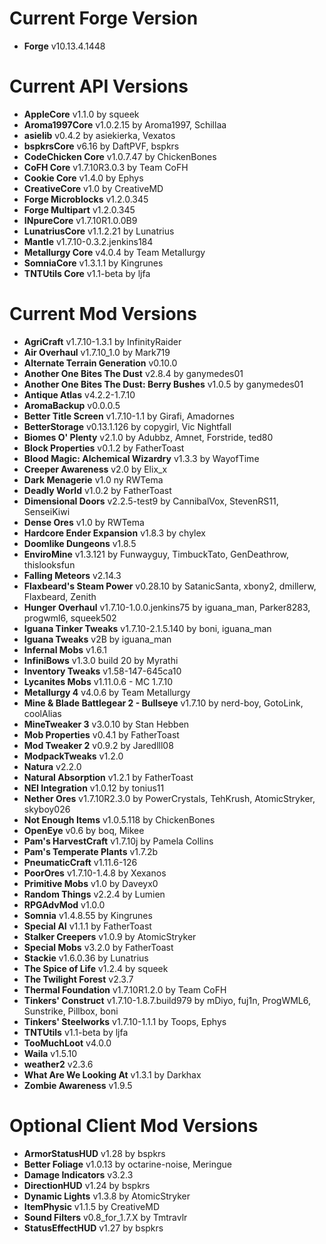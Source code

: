 Current Forge Version
=
- **Forge** v10.13.4.1448

Current API Versions
=
- **AppleCore** v1.1.0 by squeek
- **Aroma1997Core** v1.0.2.15 by Aroma1997, Schillaa
- **asielib** v0.4.2 by asiekierka, Vexatos
- **bspkrsCore** v6.16 by DaftPVF, bspkrs
- **CodeChicken Core** v1.0.7.47 by ChickenBones
- **CoFH Core** v1.7.10R3.0.3 by Team CoFH
- **Cookie Core** v1.4.0 by Ephys
- **CreativeCore** v1.0 by CreativeMD
- **Forge Microblocks** v1.2.0.345
- **Forge Multipart** v1.2.0.345
- **INpureCore** v1.7.10R1.0.0B9
- **LunatriusCore** v1.1.2.21 by Lunatrius
- **Mantle** v1.7.10-0.3.2.jenkins184
- **Metallurgy Core** v4.0.4 by Team Metallurgy
- **SomniaCore** v1.3.1.1 by Kingrunes
- **TNTUtils Core** v1.1-beta by ljfa

Current Mod Versions
=
- **AgriCraft** v1.7.10-1.3.1 by InfinityRaider
- **Air Overhaul** v1.7.10_1.0 by Mark719
- **Alternate Terrain Generation** v0.10.0
- **Another One Bites The Dust** v2.8.4 by ganymedes01
- **Another One Bites The Dust: Berry Bushes** v1.0.5 by ganymedes01
- **Antique Atlas** v4.2.2-1.7.10
- **AromaBackup** v0.0.0.5
- **Better Title Screen** v1.7.10-1.1 by Girafi, Amadornes
- **BetterStorage** v0.13.1.126 by copygirl, Vic Nightfall
- **Biomes O' Plenty** v2.1.0 by Adubbz, Amnet, Forstride, ted80
- **Block Properties** v0.1.2 by FatherToast
- **Blood Magic: Alchemical Wizardry** v1.3.3 by WayofTime
- **Creeper Awareness** v2.0 by Elix_x
- **Dark Menagerie** v1.0 ny RWTema
- **Deadly World** v1.0.2 by FatherToast
- **Dimensional Doors** v2.2.5-test9 by CannibalVox, StevenRS11, SenseiKiwi
- **Dense Ores** v1.0 by RWTema
- **Hardcore Ender Expansion** v1.8.3 by chylex
- **Doomlike Dungeons** v1.8.5
- **EnviroMine** v1.3.121 by Funwayguy, TimbuckTato, GenDeathrow, thislooksfun
- **Falling Meteors** v2.14.3
- **Flaxbeard's Steam Power** v0.28.10 by SatanicSanta, xbony2, dmillerw, Flaxbeard, Zenith
- **Hunger Overhaul** v1.7.10-1.0.0.jenkins75 by iguana_man, Parker8283, progwml6, squeek502
- **Iguana Tinker Tweaks** v1.7.10-2.1.5.140 by boni, iguana_man
- **Iguana Tweaks** v2B by iguana_man
- **Infernal Mobs** v1.6.1
- **InfiniBows** v1.3.0 build 20 by Myrathi
- **Inventory Tweaks** v1.58-147-645ca10
- **Lycanites Mobs** v1.11.0.6 - MC 1.7.10
- **Metallurgy 4** v4.0.6 by Team Metallurgy
- **Mine & Blade Battlegear 2 - Bullseye** v1.7.10 by nerd-boy, GotoLink, coolAlias
- **MineTweaker 3** v3.0.10 by Stan Hebben
- **Mob Properties** v0.4.1 by FatherToast
- **Mod Tweaker 2** v0.9.2 by Jaredlll08
- **ModpackTweaks** v1.2.0
- **Natura** v2.2.0
- **Natural Absorption** v1.2.1 by FatherToast
- **NEI Integration** v1.0.12 by tonius11
- **Nether Ores** v1.7.10R2.3.0 by PowerCrystals, TehKrush, AtomicStryker, skyboy026
- **Not Enough Items** v1.0.5.118 by ChickenBones
- **OpenEye** v0.6 by boq, Mikee
- **Pam's HarvestCraft** v1.7.10j by Pamela Collins
- **Pam's Temperate Plants** v1.7.2b
- **PneumaticCraft** v1.11.6-126
- **PoorOres** v1.7.10-1.4.8 by Xexanos
- **Primitive Mobs** v1.0 by Daveyx0
- **Random Things** v2.2.4 by Lumien
- **RPGAdvMod** v1.0.0
- **Somnia** v1.4.8.55 by Kingrunes
- **Special AI** v1.1.1 by FatherToast
- **Stalker Creepers** v1.0.9 by AtomicStryker
- **Special Mobs** v3.2.0 by FatherToast
- **Stackie** v1.6.0.36 by Lunatrius
- **The Spice of Life** v1.2.4 by squeek
- **The Twilight Forest** v2.3.7
- **Thermal Foundation** v1.7.10R1.2.0 by Team CoFH
- **Tinkers' Construct** v1.7.10-1.8.7.build979 by mDiyo, fuj1n, ProgWML6, Sunstrike, Pillbox, boni
- **Tinkers' Steelworks** v1.7.10-1.1.1 by Toops, Ephys
- **TNTUtils** v1.1-beta by ljfa
- **TooMuchLoot** v4.0.0
- **Waila** v1.5.10
- **weather2** v2.3.6
- **What Are We Looking At** v1.3.1 by Darkhax
- **Zombie Awareness** v1.9.5

Optional Client Mod Versions
=
- **ArmorStatusHUD** v1.28 by bspkrs
- **Better Foliage** v1.0.13 by octarine-noise, Meringue
- **Damage Indicators** v3.2.3
- **DirectionHUD** v1.24 by bspkrs
- **Dynamic Lights** v1.3.8 by AtomicStryker
- **ItemPhysic** v1.1.5 by CreativeMD
- **Sound Filters** v0.8_for_1.7.X by Tmtravlr
- **StatusEffectHUD** v1.27 by bspkrs
